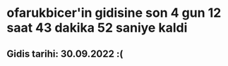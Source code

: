 # ofarukbicer'in gidisine son 4 gun 12 saat 43 dakika 52 saniye kaldi

## Gidis tarihi: 30.09.2022 :(